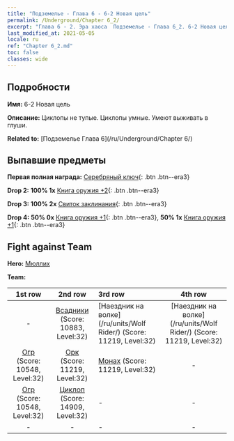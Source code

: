 ```yaml
---
title: "Подземелье - Глава 6 - 6-2 Новая цель"
permalink: /Underground/Chapter 6_2/
excerpt: "Глава 6 - 2. Эра хаоса  Подземелье - Глава 6_2. 6-2 Новая цель"
last_modified_at: 2021-05-05
locale: ru
ref: "Chapter 6_2.md"
toc: false
classes: wide
---
```


## Подробности

 **Имя:** 6-2 Новая цель

 **Описание:** Циклопы не тупые. Циклопы умные. Умеют выживать в глуши.

 **Related to:** [Подземелье Глава 6](/ru/Underground/Chapter 6/)

## Выпавшие предметы

 **Первая полная награда:** [Серебряный ключ](/ItemsRU/con_693/){: .btn .btn--era3}

 **Drop 2:** **100% 1x** [Книга оружия +2](/ItemsRU/mat_32/){: .btn .btn--era3}

 **Drop 3:** **100% 2x** [Свиток заклинания](/ItemsRU/con_694/){: .btn .btn--era3}

 **Drop 4:** **50% 0x** [Книга оружия +1](/ItemsRU/mat_25/){: .btn .btn--era3}, **50% 1x** [Книга оружия +1](/ItemsRU/mat_25/){: .btn .btn--era3}


## Fight against Team
 **Hero:** [Мюллих](/ru/heroes/Mullich/)

 **Team:**


  | 1st row | 2nd row | 3rd row | 4th row |
  |:----:|:----:|:----|:----:|
  | - | [Всадники](/ru/units/Cavalier/) (Score: 10883, Level:32)  | [Наездник на волке](/ru/units/Wolf Rider/) (Score: 11219, Level:32)  | [Наездник на волке](/ru/units/Wolf Rider/) (Score: 11219, Level:32)  |
  | [Огр](/ru/units/Ogre/) (Score: 10548, Level:32)  | [Орк](/ru/units/Orc/) (Score: 11219, Level:32)  | [Монах](/ru/units/Monk/) (Score: 11219, Level:32)  | - |
  | [Огр](/ru/units/Ogre/) (Score: 10548, Level:32)  | [Циклоп](/ru/units/Cyclops/) (Score: 14909, Level:32)  | - | - |
  | - | - | - | - |


